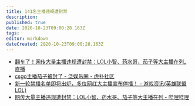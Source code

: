 ```yaml
---
title: 141名主播违规遭封禁
description: 
published: true
date: 2020-10-23T09:00:28.163Z
tags: 
editor: markdown
dateCreated: 2020-10-23T09:00:28.163Z
---
```


+ [翻车了！网传大量主播违规遭封禁：LOL小智、药水哥、茄子等大主播在列_直播](https://archive.is/iyNIm "https://web.archive.org/web/20201023085321/https://www.sohu.com/a/424846404_634138")
+ [csgo主播茄子被封了 - 泛娱乐圈 - 虎扑社区](https://web.archive.org/web/20201023085643/https://bbs.hupu.com/38448855.html)
+ [新一轮禁播名单即将出炉，多位网红大主播宣布停播！ - 游戏资讯(英雄联盟LOL)](https://web.archive.org/web/20201023085735/http://www.bajieyou.com/new/fb1a9077bad34eeeb89857a245190797)
+ [网传大量主播违规遭封禁：LOL小智、药水哥、茄子等大主播在列 - 哔哩哔哩](https://archive.is/7HyRR "https://www.bilibili.com/read/cv7961615/")